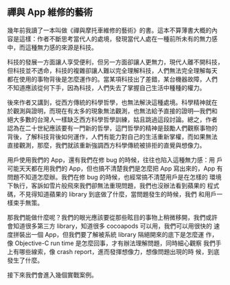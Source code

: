 禪與 App 維修的藝術
-------------------

幾年前我讀了一本叫做《禪與摩托車維修的藝術》的書。這本不算薄書大概的內
容是這樣：作者不斷思考當代人的處境，發現當代人處在一種前所未有的無力感
中，而這種無力感的來源是科技。

科技的發展一方面讓人享受便利，但另一方面卻讓人更無力，現代人離不開科技，
但科技並不透命，科技的複雜卻讓人難以完全理解科技，人們無法完全理解每天
都在使用的事物背後是怎麼運作的。當某項科技出了差錯，某台機器故障，人們
不知道應該從何下手，因為科技，人們失去了掌握自己生活中種種的權力。

後來作者又講到，從西方傳統的科學哲學，也無法解決這種處境。科學精神就在
於觀測與證明，而現在有太多的現象無法觀測，也無法給予直接的證明—我們和
絕大多數的台灣人一樣缺乏西方科學哲學訓練，姑且跳過這段討論。總之，作者
認為在二十世紀應該要有一門新的哲學，這門哲學的精神是鼓勵人們觀察事物的
背後，了解科技背後如何運作，人們有能力對自己的生活重新掌權，而如果無法
直接觀測，那麼，我們就該重新強調西方科學傳統被排拒的直覺與想像力。

用戶使用我們的 App，還有我們在修 bug 的時候，往往也陷入這種無力感：用
戶可能天天都在用我們的 App，但也搞不清楚我們是怎麼把 App 寫出來的，App
有問題不知道怎麼辦。我們在修 bug 的時候，也經常搞不清楚用戶是在怎樣的
環境下執行，客訴如雪片般飛來我們卻無法重現問題，我們也沒辦法看到蘋果的
程式碼，不見得知道蘋果的 library 到底做了什麼，當問題發生的時候，我們
和用戶一樣束手無策。

那我們能做什麼呢？我們的眼光應該要從那些眩目的事物上稍微移開，我們或許
會知道很多第三方 library，知道很多 cocoapods 可以用，我們可以用很快的
速度拼裝出一個 App，但我們要了解被系統 library 隔絕開來的底下是怎麼運
作，像 Objective-C run time 是怎麼回事，才有辦法理解問題，同時細心觀察
我們手上有哪些線索，像 crash report，進而發揮想像力，想像問題出現的時
候，到底發生了什麼。

接下來我們會進入幾個實戰案例。
